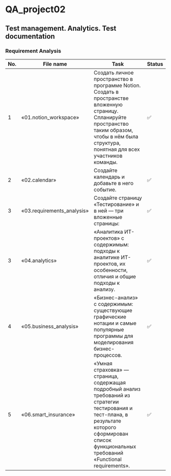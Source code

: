 # QA_project02
Test management. Analytics. Test documentation
 ---
 <h3 id="requirement-analysis" >Requirement Analysis</h3>
 
 | No. | File name              | Task                                                                         | Status |
 | --- | -----------------------| ---------------------------------------------------------------------------- | ------ |
 | 1   | «01.notion_workspace»  |Создать личное пространство в программе Notion. Создать в пространстве вложенную страницу. Спланируйте пространство таким образом, чтобы в нём была структура, понятная для всех участников команды. | ✅     |
 | 2   | «02.calendar»          | Создайте календарь и добавьте в него событие.   | ✅     |
 | 3   | «03.requirements_analysis»| Создайте страницу «Тестирование» и в ней — три вложенные страницы: | ✅     |
 | 3   | «04.analytics»| «Аналитика ИТ-проектов» с содержимым: подходы к аналитике ИТ-проектов, их особенности, отличия и общие подходы к анализу.| ✅     |
 | 4   | «05.business_analysis» | «Бизнес-анализ» с содержимым: существующие графические нотации и самые популярные программы для моделирования бизнес-процессов.| ✅     |
 | 5   | «06.smart_insurance» | «Умная страховка» — страница, содержащая подробный анализ требований из стратегии тестирования и тест-плана, в результате которого сформирован список функциональных требований «Functional requirements». | ✅     |
